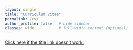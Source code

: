 ```yaml
---
layout: single
title: "Curriculum Vitae"
permalink: /cv/
author_profile: false   # hide sidebar
classes: wide           # full-width content (optional)
---
```


<!-- Make the H1 title clickable to the PDF -->
<script>
document.addEventListener('DOMContentLoaded', function () {
  var h1 = document.querySelector('.page__title');
  if (h1 && !h1.querySelector('a')) {
    var a = document.createElement('a');
    a.href = '{{ "/CV.pdf" | relative_url }}';   // <-- change if your filename/path differs
    a.target = '_blank';
    a.rel = 'noopener';
    a.textContent = h1.textContent.trim();
    h1.textContent = '';
    h1.appendChild(a);
  }
});
</script>

<p><a href="{{ "/CV.pdf" | relative_url }}" target="_blank" rel="noopener">
  Click here if the title link doesn’t work.
</a></p>
